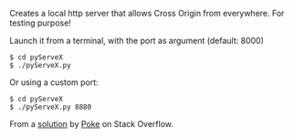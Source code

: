 Creates a local http server that allows Cross Origin from everywhere. For testing purpose!  

Launch it from a terminal, with the port as argument (default: 8000)

```shell
$ cd pyServeX
$ ./pyServeX.py
```
Or using a custom port:  

```shell
$ cd pyServeX
$ ./pyServeX.py 8880
```


From a [solution](https://stackoverflow.com/questions/21956683/python-enable-access-control-on-simple-http-server) by [Poke](https://stackoverflow.com/users/216074/poke) on Stack Overflow.
